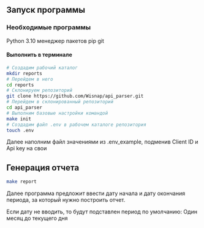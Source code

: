 ## Запуск программы
### Необходимые программы
Python 3.10
менеджер пакетов pip
git

#### Выполнить в терминале
```bash
# Создадим рабочий каталог
mkdir reports
# Перейдем в него
cd reports
# Склонируем репозиторий
git clone https://github.com/Wisnap/api_parser.git
# Перейдем в склонированный репозиторий
cd api_parser
# Выполним базовые настройки командой
make init
# Создадим файл .env в рабочем каталоге репозитория
touch .env
```
Далее наполним файл значениями из .env_example, подменив Client ID и Api key на свои
## Генерация отчета
```bash
make report
```

Далее программа предложит ввести дату начала и дату окончания 
периода, за который нужно построить отчет. 

Если дату не вводить, то будут подставлен период по умолчанию: Один месяц до текущего дня